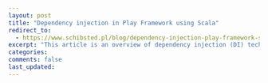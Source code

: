 ```yaml
---
layout: post
title: "Dependency injection in Play Framework using Scala"
redirect_to:
  - https://www.schibsted.pl/blog/dependency-injection-play-framework-scala/
excerpt: "This article is an overview of dependency injection (DI) techniques that can be used in Scala Play framework apps: Guice, manual DI, the cake pattern, MacWire, and the reader monad."
categories:
comments: false
last_updated:
---
```

